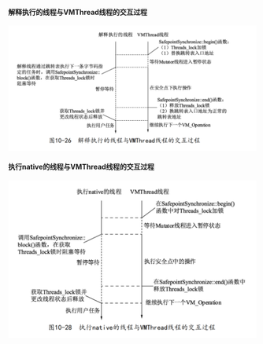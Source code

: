 #### 解释执行的线程与VMThread线程的交互过程

![avatar](../img/collection/解释执行的线程与VMThread线程的交互过程.png)

#### 执行native的线程与VMThread线程的交互过程

![avatar](../img/collection/执行native的线程与VMThread线程的交互过程.png)
